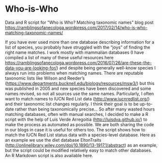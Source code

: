 # Who-is-Who
Data and R script for "Who is Who? Matching taxonomic names" blog post https://ramblingsofanecologa.wordpress.com/2017/02/14/who-is-who-matching-taxonomic-names/

If you have ever used more than one database describing information for a list of species, you probably have struggled with the “joys” of finding the right name matches. I work mostly with mammalian databases (I have compiled a list of many of these useful resources here https://ramblingsofanecologa.wordpress.com/2016/07/26/are-these-the-data-you-are-looking-for/) and despite being generally well-know species I always run into problems when matching names. There are reputable taxonomic lists like Wilson and Reeder’s (https://www.departments.bucknell.edu/biology/resources/msw3/) but this was published in 2005 and new species have been discovered and some names revised, so not all sources use the same names. Particularly, I often want to match names to IUCN Red List data (http://www.iucnredlist.org/) and their taxonomic list changes regularly. I think their goal is to be up-to-date rather than being taxonomically precise… So after many wasted hours matching databases, often with manual searches, I decided to make a R script with the help of Luis Verde Arregoitia (http://luisdva.github.io/) to make the process as automated as possible. We are both sharing the code in our blogs in case it is useful for others too.
The script shows how to match the IUCN Red List status data with a species-level database. Here as an example we use the diet database EltonTraits (http://onlinelibrary.wiley.com/doi/10.1890/13-1917.1/abstract) as an example, but the script could be modified relatively easy to match other databases. An R Markdown script is also available here.
